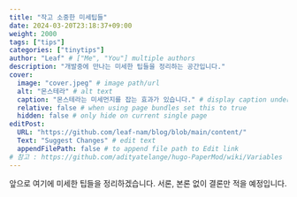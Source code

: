 ```yaml
---
title: "작고 소중한 미세팁들"
date: 2024-03-20T23:18:37+09:00
weight: 2000
tags: ["tips"]
categories: ["tinytips"]
author: "Leaf" # ["Me", "You"] multiple authors
description: "개발중에 만나는 미세한 팁들을 정리하는 공간입니다."
cover:
  image: "cover.jpeg" # image path/url
  alt: "몬스테라" # alt text
  caption: "몬스테라는 미세먼지를 잡는 효과가 있습니다." # display caption under cover
  relative: false # when using page bundles set this to true
  hidden: false # only hide on current single page
editPost:
  URL: "https://github.com/leaf-nam/blog/blob/main/content/"
  Text: "Suggest Changes" # edit text
  appendFilePath: false # to append file path to Edit link
# 참고 : https://github.com/adityatelange/hugo-PaperMod/wiki/Variables
---
```


앞으로 여기에 미세한 팁들을 정리하겠습니다.
서론, 본론 없이 결론만 적을 예정입니다.
